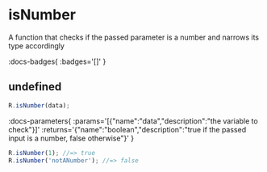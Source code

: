 # isNumber

A function that checks if the passed parameter is a number and narrows its type accordingly

:docs-badges{ :badges='[]' }


## undefined

```js [light]
R.isNumber(data);
```

:docs-parameters{ :params='[{"name":"data","description":"the variable to check"}]' :returns='{"name":"boolean","description":"true if the passed input is a number, false otherwise"}' }

```js
R.isNumber(1); //=> true
R.isNumber('notANumber'); //=> false
```